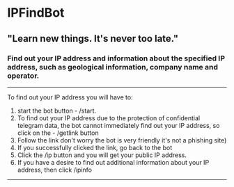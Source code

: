 # IPFindBot

## "Learn new things. It's never too late."

### Find out your IP address and information about the specified IP address, such as geological information, company name and operator.

---

To find out your IP address you will have to:

1. start the bot button - /start.
2. To find out your IP address due to the protection of confidential telegram data, the bot cannot immediately find out your IP address, so click on the - /getlink button
3. Follow the link don't worry the bot is very friendly it's not a phishing site)
4. If you successfully clicked the link, go back to the bot
5. Click the /ip button and you will get your public IP address.
6. If you have a desire to find out additional information about your IP address, then click /ipinfo

---
